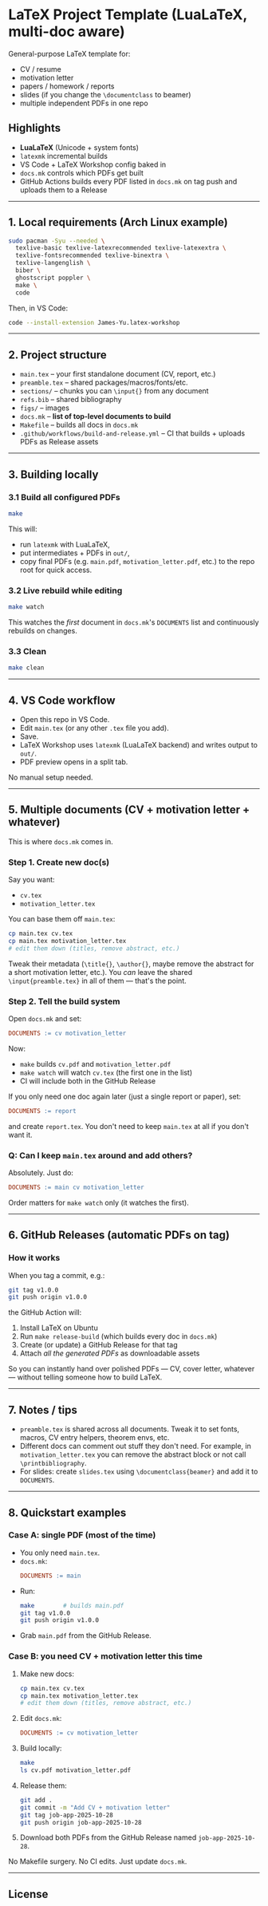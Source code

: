 # LaTeX Project Template (LuaLaTeX, multi-doc aware)

General-purpose LaTeX template for:
- CV / resume
- motivation letter
- papers / homework / reports
- slides (if you change the `\documentclass` to beamer)
- multiple independent PDFs in one repo


## Highlights

- **LuaLaTeX** (Unicode + system fonts)
- `latexmk` incremental builds
- VS Code + LaTeX Workshop config baked in
- `docs.mk` controls which PDFs get built
- GitHub Actions builds every PDF listed in `docs.mk` on tag push and uploads them to a Release
---


## 1. Local requirements (Arch Linux example)

```bash
sudo pacman -Syu --needed \
  texlive-basic texlive-latexrecommended texlive-latexextra \
  texlive-fontsrecommended texlive-binextra \
  texlive-langenglish \
  biber \
  ghostscript poppler \
  make \
  code
```

Then, in VS Code:

```bash
code --install-extension James-Yu.latex-workshop
```

---


## 2. Project structure

* `main.tex` – your first standalone document (CV, report, etc.)
* `preamble.tex` – shared packages/macros/fonts/etc.
* `sections/` – chunks you can `\input{}` from any document
* `refs.bib` – shared bibliography
* `figs/` – images
* `docs.mk` – **list of top-level documents to build**
* `Makefile` – builds all docs in `docs.mk`
* `.github/workflows/build-and-release.yml` – CI that builds + uploads PDFs as Release assets

---


## 3. Building locally


### 3.1 Build all configured PDFs

```bash
make
```

This will:
* run `latexmk` with LuaLaTeX,
* put intermediates + PDFs in `out/`,
* copy final PDFs (e.g. `main.pdf`, `motivation_letter.pdf`, etc.) to the repo root for quick access.


### 3.2 Live rebuild while editing

```bash
make watch
```

This watches the *first* document in `docs.mk`'s `DOCUMENTS` list and continuously rebuilds on changes.


### 3.3 Clean

```bash
make clean
```

---


## 4. VS Code workflow

* Open this repo in VS Code.
* Edit `main.tex` (or any other `.tex` file you add).
* Save.
* LaTeX Workshop uses `latexmk` (LuaLaTeX backend) and writes output to `out/`.
* PDF preview opens in a split tab.

No manual setup needed.

---


## 5. Multiple documents (CV + motivation letter + whatever)

This is where `docs.mk` comes in.

### Step 1. Create new doc(s)

Say you want:

* `cv.tex`
* `motivation_letter.tex`

You can base them off `main.tex`:

```bash
cp main.tex cv.tex
cp main.tex motivation_letter.tex
# edit them down (titles, remove abstract, etc.)
```

Tweak their metadata (`\title{}`, `\author{}`, maybe remove the abstract for a short motivation letter, etc.). You *can* leave the shared `\input{preamble.tex}` in all of them — that's the point.

### Step 2. Tell the build system

Open `docs.mk` and set:

```makefile
DOCUMENTS := cv motivation_letter
```

Now:

* `make` builds `cv.pdf` and `motivation_letter.pdf`
* `make watch` will watch `cv.tex` (the first one in the list)
* CI will include both in the GitHub Release

If you only need one doc again later (just a single report or paper), set:

```makefile
DOCUMENTS := report
```

and create `report.tex`. You don't need to keep `main.tex` at all if you don't want it.

### Q: Can I keep `main.tex` around and add others?

Absolutely. Just do:

```makefile
DOCUMENTS := main cv motivation_letter
```

Order matters for `make watch` only (it watches the first).

---


## 6. GitHub Releases (automatic PDFs on tag)

### How it works

When you tag a commit, e.g.:

```bash
git tag v1.0.0
git push origin v1.0.0
```

the GitHub Action will:

1. Install LaTeX on Ubuntu
2. Run `make release-build` (which builds every doc in `docs.mk`)
3. Create (or update) a GitHub Release for that tag
4. Attach *all the generated PDFs* as downloadable assets

So you can instantly hand over polished PDFs — CV, cover letter, whatever — without telling someone how to build LaTeX.

---


## 7. Notes / tips

* `preamble.tex` is shared across all documents. Tweak it to set fonts, macros, CV entry helpers, theorem envs, etc.
* Different docs can comment out stuff they don't need. For example, in `motivation_letter.tex` you can remove the abstract block or not call `\printbibliography`.
* For slides: create `slides.tex` using `\documentclass{beamer}` and add it to `DOCUMENTS`.

---


## 8. Quickstart examples

### Case A: single PDF (most of the time)
* You only need `main.tex`.
* `docs.mk`:
  ```makefile
  DOCUMENTS := main
  ```
* Run:
  ```bash
  make        # builds main.pdf
  git tag v1.0.0
  git push origin v1.0.0
  ```
* Grab `main.pdf` from the GitHub Release.

### Case B: you need CV + motivation letter this time

1. Make new docs:
   ```bash
   cp main.tex cv.tex
   cp main.tex motivation_letter.tex
   # edit them down (titles, remove abstract, etc.)
   ```

2. Edit `docs.mk`:
   ```makefile
   DOCUMENTS := cv motivation_letter
   ```

3. Build locally:
   ```bash
   make
   ls cv.pdf motivation_letter.pdf
   ```

4. Release them:
   ```bash
   git add .
   git commit -m "Add CV + motivation letter"
   git tag job-app-2025-10-28
   git push origin job-app-2025-10-28
   ```

5. Download both PDFs from the GitHub Release named `job-app-2025-10-28`.

No Makefile surgery. No CI edits. Just update `docs.mk`.

---

## License
